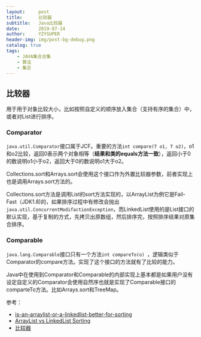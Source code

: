 ```yaml
---
layout:     post
title:      比较器
subtitle:   Java比较器
date:       2019-07-14
author:     YZYSUPER
header-img: img/post-bg-debug.png
catalog: true
tags:
    - JAVA集合合集
    - 算法
    - 集合
---
```


## 比较器

用于用于对象比较大小，比如按照自定义的顺序放入集合（支持有序的集合）中，或者对List进行排序。

### Comparator

`java.util.Comparator`接口属于JCF。重要的方法`int compare(T o1, T o2)`，o1和o2比较，返回0表示两个对象相等（**结果和类的equals方法一致**），返回小于0的数说明o1小于o2，返回大于0的数说明o1大于o2。

Collections.sort和Arrays.sort会使用这个接口作为外置比较器参数，前者实现上也是调用Arrays.sort方法的。

Collections.sort方法是调用List的sort方法实现的，以ArrayList为例它是Fail-Fast（JDK1.8)的，如果排序过程中有修改会抛出`java.util.ConcurrentModifactionException`，而LinkedList使用的是List接口的默认实现，基于复制的方式，先拷贝出原数组，然后排序完，按照排序结果对原集合排序。

### Comparable

`java.lang.Comparable`接口只有一个方法`int compareTo(o) `，逻辑类似于Comparator的compare方法。实现了这个接口的方法就有了比较的能力。

Java中在使用到Comparator和Comparable的内部实现上基本都是如果用户没有设定自定义的Comparator会使用自然序也就是实现了Comparable接口的comparteTo方法。比如Arrays.sort和TreeMap。


参考：
- [is-an-arraylist-or-a-linkedlist-better-for-sorting](https://stackoverflow.com/questions/8069370/is-an-arraylist-or-a-linkedlist-better-for-sorting)
- [ArrayList vs LinkedList Sorting](https://coderanch.com/t/679527/java/ArrayList-LinkedList-Sorting)
- [比较器](https://h2pl.github.io/2018/05/09/collection3/)